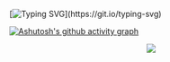 [![Typing SVG](https://readme-typing-svg.herokuapp.com/?color=7289da&size=35&center=true&vCenter=true&width=1000&lines=Eae,+Bem+Vindo(a)+ao+meu+perfil!;)](https://git.io/typing-svg)

[![Ashutosh's github activity graph](https://github-readme-activity-graph.vercel.app/graph?username=odevnicolas&bg_color=23272a&color=99aab5&line=7289da&point=99aab5&area=true&hide_border=true)](https://github.com/ashutosh00710/github-readme-activity-graph)

<p align="center">
  <img src="https://github-profile-trophy.vercel.app/?username=odevnicolas&theme=dracula&row=2&no-bg=true&column=3&margin-w=15&margin-h=15" />
</p>
